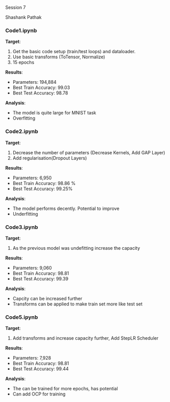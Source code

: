 Session 7

Shashank Pathak

### Code1.ipynb

**Target**:

1. Get the basic code setup (train/test loops) and dataloader. 
2. Use basic transforms (ToTensor, Normalize)
3. 15 epochs

**Results**:

* Parameters:  194,884
* Best Train Accuracy: 99.03
* Best Test Accuracy: 98.78

**Analysis**:

* The model is quite large for MNIST task 
* Overfitting

### Code2.ipynb

**Target**:

1. Decrease the number of parameters (Decrease Kernels, Add GAP Layer)
2. Add regularisation(Dropout Layers)

**Results**:

* Parameters: 6,950
* Best Train Accuracy: 98.86 %
* Best Test Accuracy: 99.25%

**Analysis**:

* The model performs decently. Potential to improve
* Underfitting


### Code3.ipynb

**Target**:

1. As the previous model was undefitting increase the capacity 

**Results**:

* Parameters: 9,060
* Best Train Accuracy: 98.81
* Best Test Accuracy: 99.39

**Analysis**:

* Capcity can be increased further
* Transforms can be applied to make train set more like test set



### Code5.ipynb

**Target**:

1. Add transforms and increase capacity further, Add StepLR Scheduler

**Results**:

* Parameters: 7,928
* Best Train Accuracy: 98.81
* Best Test Accuracy: 99.44

**Analysis**:

* The can be trained for more epochs, has potential
* Can add OCP for training
